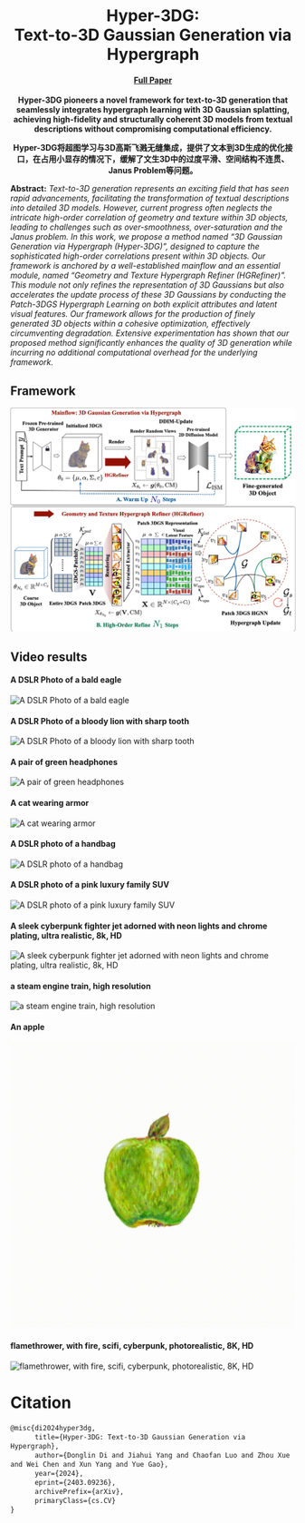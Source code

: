 <div align="center">

# Hyper-3DG:<br> Text-to-3D Gaussian Generation via Hypergraph
<!-- ##### Authors: Donglin Di, Jiahui Yang, Chaofan Luo, Zhou Xue, Wei Chen, Xun Yang, Yue Gao
##### Affiliations: Li Auto Space AI, School of Software (Tsinghua University), School of Information Science and Technology (University of Science and Technology of China), Harbin Institute of Technology -->
#### [Full Paper](https://arxiv.org/abs/2403.09236)

**Hyper-3DG pioneers a novel framework for text-to-3D generation that seamlessly integrates hypergraph learning with 3D Gaussian splatting, achieving high-fidelity and structurally coherent 3D models from textual descriptions without compromising computational efficiency.**

**Hyper-3DG将超图学习与3D高斯飞溅无缝集成，提供了文本到3D生成的优化接口，在占用小显存的情况下，缓解了文生3D中的过度平滑、空间结构不连贯、Janus Problem等问题。**
</div>



**Abstract:** *Text-to-3D generation represents an exciting field that has seen rapid advancements, facilitating the transformation of textual descriptions into detailed 3D models. However, current progress often neglects the intricate high-order correlation of geometry and texture within 3D objects, leading to challenges such as over-smoothness, over-saturation and the Janus problem. In this work, we propose a method named “3D Gaussian Generation via Hypergraph (Hyper-3DG)”, designed to capture the sophisticated high-order correlations present within 3D objects. Our framework is anchored by a well-established mainflow and an essential module, named “Geometry and Texture Hypergraph Refiner (HGRefiner)”. This module not only refines the representation of 3D Gaussians but also accelerates the update process of these 3D Gaussians by conducting the Patch-3DGS Hypergraph Learning on both explicit attributes and latent visual features. Our framework allows for the production of finely generated 3D objects within a cohesive optimization, effectively circumventing degradation. Extensive experimentation has shown that our proposed method significantly enhances the quality of 3D generation while incurring no additional computational overhead for the underlying framework.*
## Framework
![Hyper-3DG framework](contents/fig_framework.png)

## Video results
#### A DSLR Photo of a bald eagle
![A DSLR Photo of a bald eagle](./contents/a_bald_eagle.gif)
#### A DSLR Photo of a bloody lion with sharp tooth
![A DSLR Photo of a bloody lion with sharp tooth](./contents/a_bloody_lion_with_sharp_tooth.gif)
#### A pair of green headphones
![A pair of green headphones](./contents/a_pair_of_green_headphones.gif)
#### A cat wearing armor
![A cat wearing armor](./contents/a_cat_wearing_armor.gif)
#### A DSLR photo of a handbag
![A DSLR photo of a handbag](./contents/a_handbag.gif)
#### A DSLR photo of a pink luxury family SUV
![A DSLR photo of a pink luxury family SUV](./contents/a_pink_suv.gif)
#### A sleek cyberpunk fighter jet adorned with neon lights and chrome plating, ultra realistic, 8k, HD
![A sleek cyberpunk fighter jet adorned with neon lights and chrome plating, ultra realistic, 8k, HD](./contents/a_sleek_fighter.gif)
#### a steam engine train, high resolution
![a steam engine train, high resolution](./contents/a_steam_train.gif)
#### An apple
![An apple](./contents/an_apple.gif)
#### flamethrower, with fire, scifi, cyberpunk, photorealistic, 8K, HD
![flamethrower, with fire, scifi, cyberpunk, photorealistic, 8K, HD](./contents/a_flamethrower.gif)



<!-- 
<video controls> <source src="contents/a_bald_eagle.mp4" type="video/mp4"> NO! </video> -->

# Citation
```shell
@misc{di2024hyper3dg,
      title={Hyper-3DG: Text-to-3D Gaussian Generation via Hypergraph}, 
      author={Donglin Di and Jiahui Yang and Chaofan Luo and Zhou Xue and Wei Chen and Xun Yang and Yue Gao},
      year={2024},
      eprint={2403.09236},
      archivePrefix={arXiv},
      primaryClass={cs.CV}
}
```